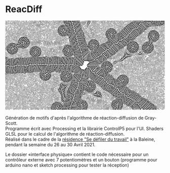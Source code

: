 # ReacDiff

![ReacDiff exemple](res/reacdiff23899_0.05935484_0.061026394_0.91016614_0.32222873.png)

Génération de motifs d'après l'algorithme de réaction-diffusion de Gray-Scott.<br>
Programme écrit avec Processing et la librairie ControlP5 pour l'UI. Shaders GLSL pour le calcul de l'algorithme de réaction-diffusion.<br>
Réalisé dans le cadre de la [résidence "Se défiler du travail"](http://lesporteslogiques.net/wiki/recherche/residence_se_defiler_du_travail/start) à la Baleine, pendant la semaine du 26 au 30 Avril 2021.

Le dossier «interface physique» contient le code nécessaire pour un contrôleur externe avec 7 potentiomètres et un bouton (programme pour arduino nano et sketch processing pour tester la réception)
